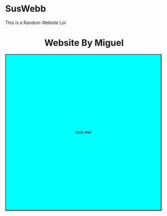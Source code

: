 # SusWebb
This is a Random Website 
Lol

<!DOCTYPE html>
<html>
<head>
    <title>SuWeb</title>
<link rel="stylesheet" href="mystyle.css">
<h1 style="text-align:center;">Website By Miguel</h1>

</head>
<body>

<a href="https://www.google.com/search?q=rickroll&oq=rickroll&aqs=chrome..69i57j0i67i433l2j0i67j0i67i433j0i67l3j0i433i512j0i67.1650j0j7&sourceid=chrome&ie=UTF-8#fpstate=ive&vld=cid:d7b50f1f,vid:dQw4w9WgXcQ" calss="Button-2">
<align center> 
    <button style="background-color: aqua; height: 500px; width: 500px; text-align: center;">click me!</button>
</align>
</a>


</body>
</html>
